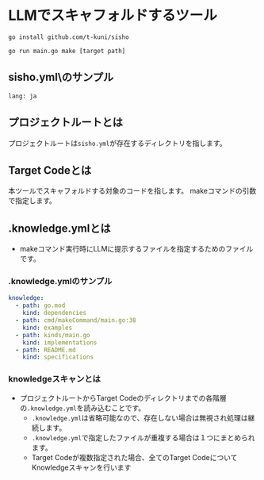 # LLMでスキャフォルドするツール

```
go install github.com/t-kuni/sisho
```

```
go run main.go make [target path]
```

## sisho.yml\のサンプル

```
lang: ja
```

## プロジェクトルートとは

プロジェクトルートは`sisho.yml`が存在するディレクトリを指します。

## Target Codeとは

本ツールでスキャフォルドする対象のコードを指します。
makeコマンドの引数で指定します。

## .knowledge.ymlとは

* makeコマンド実行時にLLMに提示するファイルを指定するためのファイルです。

### .knowledge.ymlのサンプル

```yaml
knowledge:
  - path: go.mod
    kind: dependencies
  - path: cmd/makeCommand/main.go:38
    kind: examples
  - path: kinds/main.go
    kind: implementations
  - path: README.md
    kind: specifications
```

### knowledgeスキャンとは

* プロジェクトルートからTarget Codeのディレクトリまでの各階層の`.knowledge.yml`を読み込むことです。
  * `.knowledge.yml`は省略可能なので、存在しない場合は無視され処理は継続します。
  * `.knowledge.yml`で指定したファイルが重複する場合は１つにまとめられます。
  * Target Codeが複数指定された場合、全てのTarget CodeについてKnowledgeスキャンを行います